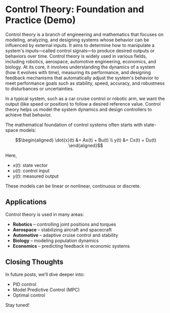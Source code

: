<!-- image: https://andngdtudk.github.io/images/control-room.webp -->

# Control Theory: Foundation and Practice (Demo)

Control theory is a branch of engineering and mathematics that focuses on modeling, analyzing, and designing systems whose behavior can be influenced by external inputs. It aims to determine how to manipulate a system's inputs—called control signals—to produce desired outputs or behaviors over time. Control theory is widely used in various fields, including robotics, aerospace, automotive engineering, economics, and biology. At its core, it involves understanding the dynamics of a system (how it evolves with time), measuring its performance, and designing feedback mechanisms that automatically adjust the system's behavior to meet performance goals such as stability, speed, accuracy, and robustness to disturbances or uncertainties.

In a typical system, such as a car cruise control or robotic arm, we want the output (like speed or position) to follow a desired reference value. Control theory helps us model the system dynamics and design controllers to achieve that behavior.

The mathematical foundation of control systems often starts with state-space models:

$$\begin{aligned}
\dot{x}(t) &= Ax(t) + Bu(t) \\
y(t) &= Cx(t) + Du(t)
\end{aligned}$$

Here,  
-  $x(t)$: state vector  
- $u(t)$: control input  
- $y(t)$: measured output

These models can be linear or nonlinear, continuous or discrete.

## Applications

Control theory is used in many areas:

- **Robotics** – controlling joint positions and torques  
- **Aerospace** – stabilizing aircraft and spacecraft  
- **Automotive** – adaptive cruise control and stability  
- **Biology** – modeling population dynamics  
- **Economics** – predicting feedback in economic systems  

## Closing Thoughts

In future posts, we’ll dive deeper into:
- PID control  
- Model Predictive Control (MPC)  
- Optimal control  

Stay tuned!
